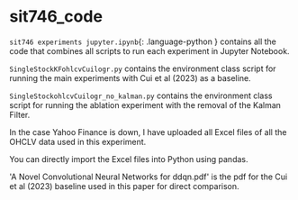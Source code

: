 # sit746_code
`sit746 experiments jupyter.ipynb`{: .language-python } contains all the code that combines all scripts to run each experiment in Jupyter Notebook.  

`SingleStockKFohlcvCuilogr.py` contains the environment class script for running the main experiments with Cui et al (2023) as a baseline.  

`SingleStockohlcvCuilogr_no_kalman.py` contains the environment class script for running the ablation experiment with the removal of the Kalman Filter.  

In the case Yahoo Finance is down, I have uploaded all Excel files of all the OHCLV data used in this experiment.  

You can directly import the Excel files into Python using pandas.

'A Novel Convolutional Neural Networks for ddqn.pdf' is the pdf for the Cui et al (2023) baseline used in this paper for direct comparison.
